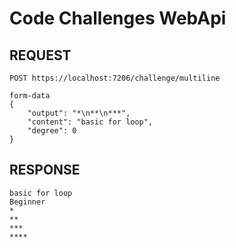 # Code Challenges WebApi

## REQUEST
`
POST https://localhost:7206/challenge/multiline
`

```
form-data
{
    "output": "*\n**\n***",
    "content": "basic for loop",
    "degree": 0
}
```

## RESPONSE
```
basic for loop
Beginner
*
**
***
****
```